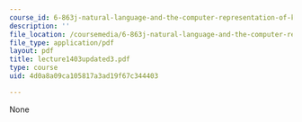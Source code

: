 ```yaml
---
course_id: 6-863j-natural-language-and-the-computer-representation-of-knowledge-spring-2003
description: ''
file_location: /coursemedia/6-863j-natural-language-and-the-computer-representation-of-knowledge-spring-2003/4d0a8a09ca105817a3ad19f67c344403_lecture1403updated3.pdf
file_type: application/pdf
layout: pdf
title: lecture1403updated3.pdf
type: course
uid: 4d0a8a09ca105817a3ad19f67c344403

---
```

None